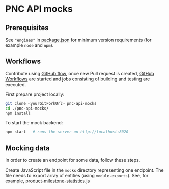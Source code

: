 # PNC API mocks

## Prerequisites

See `"engines"` in [package.json](./package.json) for minimum version requirements (for example `node` and `npm`).

## Workflows

Contribute using [GitHub flow](https://guides.github.com/introduction/flow/), once new Pull request is created, [GitHub Workflows](https://github.com/project-ncl/pnc-api-mocks/tree/main/.github/workflows) are started and jobs consisting of building and testing are executed.

First prepare project locally:

```bash
git clone <yourGitForkUrl> pnc-api-mocks
cd ./pnc-api-mocks/
npm install
```

To start the mock backend:

```bash
npm start   # runs the server on http://localhost:8020
```

## Mocking data

In order to create an endpoint for some data, follow these steps.

Create JavaScript file in the `mocks` directory representing one endpoint. The file needs to export array of entities (using `module.exports`). See, for example, [product-milestone-statistics.js](./mocks/product-milestone-statistics.js)

